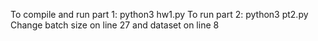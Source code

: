 To compile and run part 1: python3 hw1.py
To run part 2: python3 pt2.py
Change batch size on line 27 and dataset on line 8